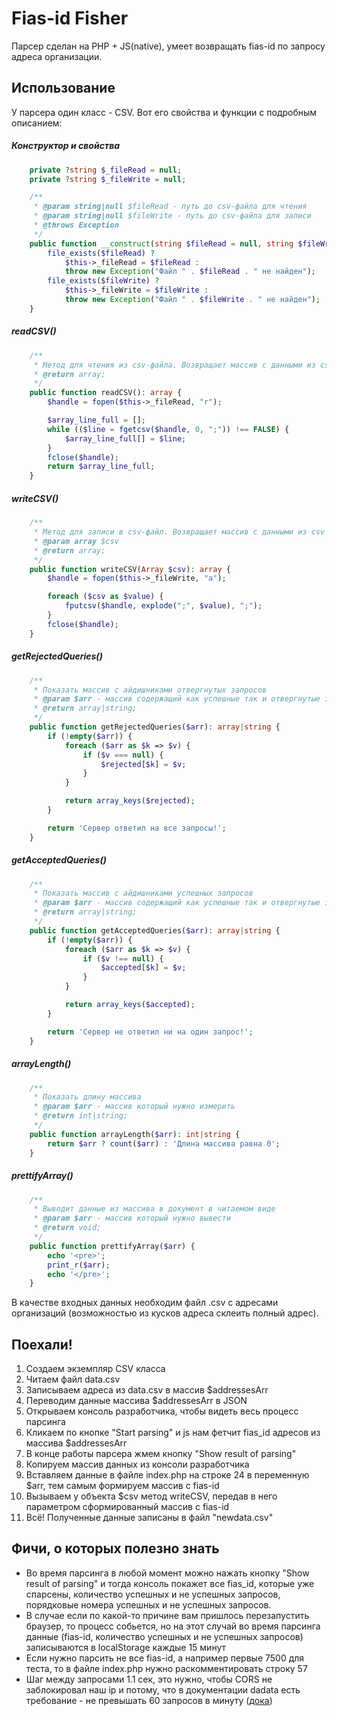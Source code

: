# Fias-id Fisher

Парсер сделан на PHP + JS(native), умеет возвращать fias-id по запросу адреса организации.

## Использование

У парсера один класс - CSV. Вот его свойства и функции с подробным описанием:

##### Конструктор и свойства


```php
    private ?string $_fileRead = null;
    private ?string $_fileWrite = null;

    /**
     * @param string|null $fileRead - путь до csv-файла для чтения
     * @param string|null $fileWrite - путь до csv-файла для записи
     * @throws Exception
     */
    public function __construct(string $fileRead = null, string $fileWrite = null) {
        file_exists($fileRead) ?
            $this->_fileRead = $fileRead :
            throw new Exception("Файл " . $fileRead . " не найден");
        file_exists($fileWrite) ?
            $this->_fileWrite = $fileWrite :
            throw new Exception("Файл " . $fileWrite . " не найден");
    }
```

##### readCSV()


```php
    /**
     * Метод для чтения из csv-файла. Возвращает массив с данными из csv
     * @return array;
     */
    public function readCSV(): array {
        $handle = fopen($this->_fileRead, "r");

        $array_line_full = [];
        while (($line = fgetcsv($handle, 0, ";")) !== FALSE) {
            $array_line_full[] = $line;
        }
        fclose($handle);
        return $array_line_full;
    }
```

##### writeCSV()


```php
    /**
     * Метод для записи в csv-файл. Возвращает массив с данными из csv
     * @param array $csv
     * @return array;
     */
    public function writeCSV(Array $csv): array {
        $handle = fopen($this->_fileWrite, "a");

        foreach ($csv as $value) {
            fputcsv($handle, explode(";", $value), ";");
        }
        fclose($handle);
    }
```

##### getRejectedQueries()


```php
    /**
     * Показать массив с айдишниками отвергнутых запросов
     * @param $arr - массив содержащий как успешные так и отвергнутые запросы
     * @return array|string;
     */
    public function getRejectedQueries($arr): array|string {
        if (!empty($arr)) {
            foreach ($arr as $k => $v) {
                if ($v === null) {
                    $rejected[$k] = $v;
                }
            }

            return array_keys($rejected);
        }

        return 'Сервер ответил на все запросы!';
    }
```

##### getAcceptedQueries()


```php
    /**
     * Показать массив с айдишниками успешных запросов
     * @param $arr - массив содержащий как успешные так и отвергнутые запросы
     * @return array|string;
     */
    public function getAcceptedQueries($arr): array|string {
        if (!empty($arr)) {
            foreach ($arr as $k => $v) {
                if ($v !== null) {
                    $accepted[$k] = $v;
                }
            }

            return array_keys($accepted);
        }

        return 'Сервер не ответил ни на один запрос!';
    }
```
##### arrayLength()


```php
    /**
     * Показать длину массива
     * @param $arr - массив который нужно измерить
     * @return int|string;
     */
    public function arrayLength($arr): int|string {
        return $arr ? count($arr) : 'Длина массива равна 0';
    }
```

##### prettifyArray()


```php
    /**
     * Выводит данные из массива в документ в читаемом виде
     * @param $arr - массив который нужно вывести
     * @return void;
     */
    public function prettifyArray($arr) {
        echo '<pre>';
        print_r($arr);
        echo '</pre>';
    }
```

В качестве входных данных необходим файл .csv с адресами организаций (возможностью из кусков адреса склеить полный адрес).


## Поехали!

<ol>
    <li>Создаем экземпляр CSV класса</li>
    <li>Читаем файл data.csv</li>
    <li>Записываем адреса из data.csv в массив $addressesArr</li>
    <li>Переводим данные массива $addressesArr в JSON</li>
    <li>Открываем консоль разработчика, чтобы видеть весь процесс парсинга</li>
    <li>Кликаем по кнопке "Start parsing" и js нам фетчит fias_id адресов из массива $addressesArr</li>
    <li>В конце работы парсера жмем кнопку "Show result of parsing"</li>
    <li>Копируем массив данных из консоли разработчика</li>
    <li>Вставляем данные в файле index.php на строке 24 в переменную $arr, тем самым формируем массив с fias-id</li>
    <li>Вызываем у объекта $csv метод writeCSV, передав в него параметром сформированный массив с fias-id</li>
    <li>Всё! Полученные данные записаны в файл "newdata.csv"</li>
</ol>

## Фичи, о которых полезно знать


<ul>
    <li>Во время парсинга в любой момент можно нажать кнопку "Show result of parsing" и тогда консоль покажет все fias_id, которые уже спарсены, количество успешных и не успешных запросов, порядковые номера успешных и не успешных запросов.</li>
    <li>В случае если по какой-то причине вам пришлось перезапустить браузер, то процесс собьется, но на этот случай во время парсинга данные (fias-id, количество успешных и не успешных запросов) записываются в localStorage каждые 15 минут</li>
    <li>Если нужно парсить не все fias-id, а например первые 7500 для теста, то в файле index.php нужно раскомментировать строку 57</li>
    <li>Шаг между запросами 1.1 сек, это нужно, чтобы CORS не заблокировал наш ip и потому, что в документации dadata есть требование - не превышать 60 запросов в минуту (<a href="https://dadata.ru/api/clean/address/#restrictions">дока</a>)</li>
</ul>
